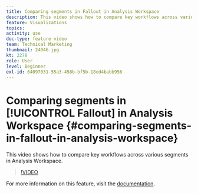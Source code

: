 ```yaml
---
title: Comparing segments in Fallout in Analysis Workspace
description: This video shows how to compare key workflows across various segments in Analysis Workspace.
feature: Visualizations
topics: 
activity: use
doc-type: feature video
team: Technical Marketing
thumbnail: 24046.jpg
kt: 2278
role: User
level: Beginner
exl-id: 64097031-55a3-458b-bf5b-18ed4babb956
---
```

# Comparing segments in [!UICONTROL Fallout] in Analysis Workspace {#comparing-segments-in-fallout-in-analysis-workspace}

This video shows how to compare key workflows across various segments in Analysis Workspace.

>[!VIDEO](https://video.tv.adobe.com/v/24046/?quality=12&learn=on)

For more information on this feature, visit the [documentation](https://experienceleague.adobe.com/docs/analytics/analyze/analysis-workspace/visualizations/fallout/compare-segments-fallout.html?lang=en).
